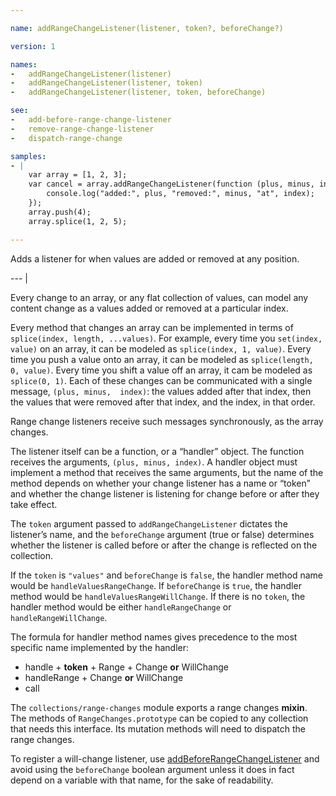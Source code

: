 ```yaml
---

name: addRangeChangeListener(listener, token?, beforeChange?)

version: 1

names:
-   addRangeChangeListener(listener)
-   addRangeChangeListener(listener, token)
-   addRangeChangeListener(listener, token, beforeChange)

see:
-   add-before-range-change-listener
-   remove-range-change-listener
-   dispatch-range-change

samples:
- |
    var array = [1, 2, 3];
    var cancel = array.addRangeChangeListener(function (plus, minus, index) {
        console.log("added:", plus, "removed:", minus, "at", index);
    });
    array.push(4);
    array.splice(1, 2, 5);

---
```


Adds a listener for when values are added or removed at any position.

--- |

Every change to an array, or any flat collection of values, can model any
content change as a values added or removed at a particular index.

Every method that changes an array can be implemented in terms of `splice(index,
length, ...values)`.
For example, every time you `set(index, value)` on an array, it can be modeled
as `splice(index, 1, value)`.
Every time you push a value onto an array, it can be modeled as `splice(length,
0, value)`.
Every time you shift a value off an array, it cam be modeled as `splice(0, 1)`.
Each of these changes can be communicated with a single message, `(plus, minus, 
index)`: the values added after that index, then the values that were removed 
after that index, and the index, in that order.

Range change listeners receive such messages synchronously, as the array
changes.

The listener itself can be a function, or a “handler” object.
The function receives the arguments, `(plus, minus, index)`.
A handler object must implement a method that receives the same arguments, but
the name of the method depends on whether your change listener has a name or
“token” and whether the change listener is listening for change before or after
they take effect.

The `token` argument passed to `addRangeChangeListener` dictates the listener’s
name, and the `beforeChange` argument (true or false) determines whether the
listener is called before or after the change is reflected on the collection.

If the `token` is `"values"` and `beforeChange` is `false`, the handler method
name would be `handleValuesRangeChange`.
If `beforeChange` is `true`, the handler method would be
`handleValuesRangeWillChange`.
If there is no `token`, the handler method would be either `handleRangeChange`
or `handleRangeWillChange`.

The formula for handler method names gives precedence to the most specific name
implemented by the handler:

-   handle + **token** + Range + Change **or** WillChange
-   handleRange + Change **or** WillChange
-   call

The `collections/range-changes` module exports a range changes **mixin**.
The methods of `RangeChanges.prototype` can be copied to any collection
that needs this interface.  Its mutation methods will need to dispatch
the range changes.

To register a will-change listener, use
[addBeforeRangeChangeListener](add-before-range-change-listener) and avoid using
the `beforeChange` boolean argument unless it does in fact depend on a variable
with that name, for the sake of readability.

